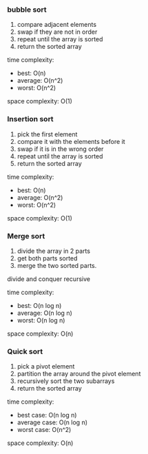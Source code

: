 ### bubble sort
1. compare adjacent elements
2. swap if they are not in order
3. repeat until the array is sorted
4. return the sorted array

time complexity: 
* best: O(n)
* average: O(n^2)
* worst: O(n^2)

space complexity: O(1)



### Insertion sort
1. pick the first element
2. compare it with the elements before it
3. swap if it is in the wrong order
4. repeat until the array is sorted
5. return the sorted array

time complexity: 
* best: O(n)
* average: O(n^2)
* worst: O(n^2)
    
space complexity: O(1)


### Merge sort
1. divide the array in 2 parts
2. get both parts sorted 
3. merge the two sorted parts. 

divide and conquer
recursive

time complexity: 
* best: O(n log n)
* average: O(n log n)
* worst: O(n log n)

space complexity: O(n)


### Quick sort
1. pick a pivot element
2. partition the array around the pivot element
3. recursively sort the two subarrays
4. return the sorted array

time complexity: 
* best case: O(n log n)
* average case: O(n log n)
* worst case: O(n^2)

space complexity: O(n)
